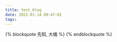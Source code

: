 ```yaml
---
title: test_blog
date: 2022-01-14 09:47:01
tags:
---
```


{% blockquote 先知, 大橘 %}
{% endblockquote %}